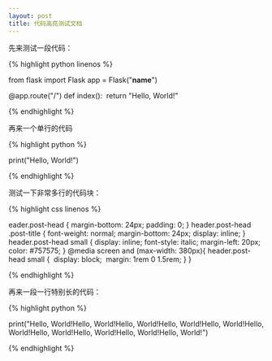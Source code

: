 ```yaml
---
layout: post
title: 代码高亮测试文档
---
```


先来测试一段代码：

{% highlight python linenos %}

from flask import Flask
app = Flask("__name__")

@app.route("/")
def index():
​	return "Hello, World!"

{% endhighlight %}

再来一个单行的代码

{% highlight python %}

print("Hello, World!")

{% endhighlight %}

测试一下非常多行的代码块：

{% highlight css linenos %}

eader.post-head {
   margin-bottom: 24px;
   padding: 0;
}
header.post-head .post-title {
   font-weight: normal;
   margin-bottom: 24px;
   display: inline;
}
header.post-head small {
   display: inline;
   font-style: italic;
   margin-left: 20px;
   color: #757575;
}
@media screen and (max-width: 380px){
   header.post-head small {
​      display: block;
​      margin: 1rem 0 1.5rem;
   }
}

{% endhighlight %}

再来一段一行特别长的代码：

{% highlight python %}

print("Hello, World!Hello, World!Hello, World!Hello, World!Hello, World!Hello, World!Hello, World!Hello, World!Hello, World!Hello, World!")

{% endhighlight %}


